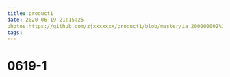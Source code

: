 ```yaml
---
title: product1
date: 2020-06-19 21:15:25
photos:https://github.com/zjxxxxxxx/product1/blob/master/ia_200000002%20(1).jpg
tags:
---
```



# 0619-1